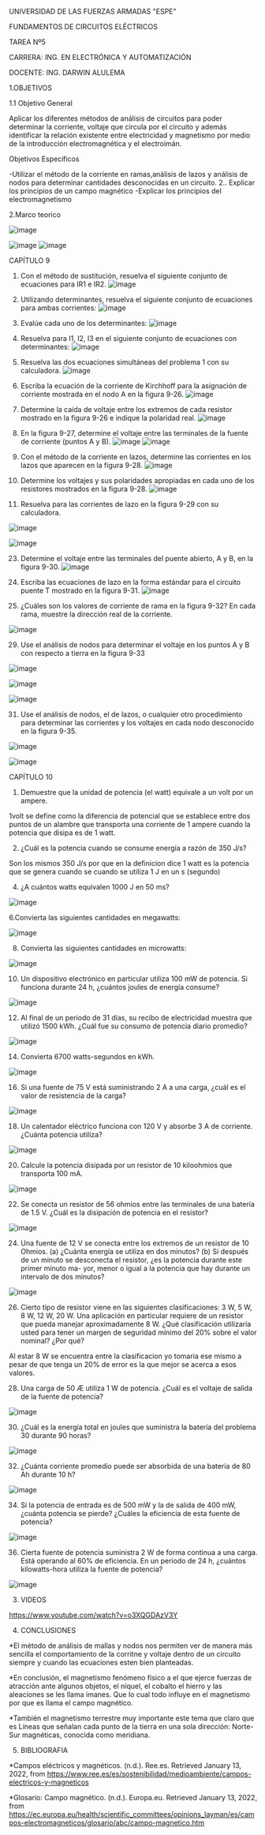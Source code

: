 UNIVERSIDAD DE LAS FUERZAS ARMADAS "ESPE"

FUNDAMENTOS DE CIRCUITOS ELÉCTRICOS

TAREA Nº5

CARRERA: ING. EN ELECTRÓNICA Y AUTOMATIZACIÓN

DOCENTE: ING. DARWIN ALULEMA

1.OBJETIVOS 

1.1 Objetivo General

Aplicar los diferentes métodos de análisis de circuitos para poder determinar la corriente, voltaje que circula por el circuito y además identificar la relación existente entre electricidad y magnetismo por medio de la introducción electromagnética y el electroimán.

Objetivos Específicos

-Utilizar el método de la corriente en ramas,análisis de lazos y análisis de nodos para determinar cantidades desconocidas en un circuito. 2.. Explicar los principios de un campo magnético
-Explicar los principios del electromagnetismo

2.Marco teorico

![image](https://user-images.githubusercontent.com/104911658/210159157-5db167e6-06db-484b-a4c5-72f2b7abcd8c.png)

![image](https://user-images.githubusercontent.com/104911658/210159179-55760fab-d843-4622-8590-e3c87b0815ad.png)
![image](https://user-images.githubusercontent.com/104911658/210159171-55a5e2df-714c-4851-b0f5-5b487ce3e07b.png)

CAPÍTULO 9

1. Con el método de sustitución, resuelva el siguiente conjunto de ecuaciones para IR1 e IR2.
![image](https://user-images.githubusercontent.com/104911658/210159201-3a821cd4-af0e-44c7-9d13-1ea3ab7d5115.png)

3. Utilizando determinantes, resuelva el siguiente conjunto de ecuaciones para ambas corrientes:
![image](https://user-images.githubusercontent.com/104911658/210159215-88e4442f-73d6-4643-a8de-86e6ba795cd4.png)

5. Evalúe cada uno de los determinantes:
![image](https://user-images.githubusercontent.com/104911658/210159216-511da78f-623a-4534-8d3d-998a774b14f2.png)

7. Resuelva para I1, I2, I3 en el siguiente conjunto de ecuaciones con determinantes:
![image](https://user-images.githubusercontent.com/104911658/210159240-4b747cdc-d673-4f96-8f65-fdeb060e6cec.png)

9. Resuelva las dos ecuaciones simultáneas del problema 1 con su calculadora.
![image](https://user-images.githubusercontent.com/104911658/210159244-5b1398b1-0a75-41ce-ada7-f68620654337.png)

11. Escriba la ecuación de la corriente de Kirchhoff para la asignación de corriente mostrada en el nodo A en la figura 9-26.
![image](https://user-images.githubusercontent.com/104911658/210159259-3fdf7f7d-9850-4eed-bfb9-5776e66e1d36.png)

13. Determine la caída de voltaje entre los extremos de cada resistor mostrado en la figura 9-26 e indique la polaridad real.
![image](https://user-images.githubusercontent.com/104911658/210159284-1a397833-d08d-4ac0-a51e-40c1766e34b4.png)

15. En la figura 9-27, determine el voltaje entre las terminales de la fuente de corriente (puntos A y B).
![image](https://user-images.githubusercontent.com/104911658/210159298-5a98ff13-b409-4909-acca-8b1ed2734452.png)
![image](https://user-images.githubusercontent.com/104911658/210159305-f7639965-d3d6-4a62-833c-7c5ca454abc6.png)

17. Con el método de la corriente en lazos, determine las corrientes en los lazos que aparecen en la figura 9-28.
![image](https://user-images.githubusercontent.com/104911658/210159309-480256b6-6616-4cc5-b47c-746c15c6c168.png)

19. Determine los voltajes y sus polaridades apropiadas en cada uno de los resistores mostrados en la figura 9-28.
![image](https://user-images.githubusercontent.com/104911658/210159322-940c5e01-40a5-42e3-8e47-fee3883158e4.png)

21. Resuelva para las corrientes de lazo en la figura 9-29 con su calculadora.

![image](https://user-images.githubusercontent.com/104911658/210159328-eec3bb7a-4b79-4cd2-9430-96fc6a9d2fa9.png)

![image](https://user-images.githubusercontent.com/104911658/210159331-62d44a8f-476b-4ae0-9768-448491588c18.png)

23. Determine el voltaje entre las terminales del puente abierto, A y B, en la figura 9-30.
![image](https://user-images.githubusercontent.com/104911658/210159335-9ee9d7a7-7d34-4018-a4a9-84e48dce61e1.png)

25. Escriba las ecuaciones de lazo en la forma estándar para el circuito puente T mostrado en la figura 9-31.
![image](https://user-images.githubusercontent.com/104911658/210159345-fddf369a-10e8-434f-9d10-53062566a4ee.png)

27. ¿Cuáles son los valores de corriente de rama en la figura 9-32? En cada rama, muestre la dirección real de la corriente.

![image](https://user-images.githubusercontent.com/104911658/210159352-5c11ce5b-2305-4486-a591-81af7f1c1608.png)

29. Use el análisis de nodos para determinar el voltaje en los puntos A y B con respecto a tierra en la figura 9-33

![image](https://user-images.githubusercontent.com/104911658/210159358-7242ca61-d5a4-44ce-8272-cddd8e2c9bc6.png)

![image](https://user-images.githubusercontent.com/104911658/210159362-ab272375-9959-4efe-94f8-23c1198fbecd.png)

![image](https://user-images.githubusercontent.com/104911658/210159367-b603707d-b91e-4f3e-b18e-f63851af11a2.png)

31. Use el análisis de nodos, el de lazos, o cualquier otro procedimiento para determinar las corrientes y los voltajes en cada nodo desconocido en la figura 9-35.

![image](https://user-images.githubusercontent.com/104911658/210159371-109c5822-6125-4bca-bfac-02881a1cd335.png)

![image](https://user-images.githubusercontent.com/104911658/210159374-29fb9eb9-0dbd-4262-a91c-4af5c0d7f74d.png)

CAPÍTULO 10

1. Demuestre que la unidad de potencia (el watt) equivale a un volt por un ampere.

1volt se define como la diferencia de potencial que se establece entre dos puntos de un alambre que transporta una corriente de 1 ampere cuando la potencia que disipa es de 1 watt.

2. ¿Cuál es la potencia cuando se consume energía a razón de 350 J/s?

Son los mismos 350 J/s por que en la definicion dice 1 watt es la potencia que se genera cuando se cuando se utiliza 1 J en un s (segundo)

4. ¿A cuántos watts equivalen 1000 J en 50 ms?

![image](https://user-images.githubusercontent.com/104911658/210159439-5c9963d9-d9a4-4ece-b8c8-e4decd7a1abd.png)

6.Convierta las siguientes cantidades en megawatts:

![image](https://user-images.githubusercontent.com/104911658/210159446-47749bf6-e9d3-4b14-9da3-3bd97f66e3f0.png)

8. Convierta las siguientes cantidades en microwatts:

![image](https://user-images.githubusercontent.com/104911658/210159462-4e47008b-cd68-4a2f-b3d3-c61303b90eec.png)

10. Un dispositivo electrónico en particular utiliza 100 mW de potencia. Si funciona durante 24 h, ¿cuántos joules de energía consume?

![image](https://user-images.githubusercontent.com/104911658/210159470-950d1ead-ac98-494c-81d5-86edb4b16ad4.png)

12. Al final de un periodo de 31 días, su recibo de electricidad muestra que utilizó 1500 kWh. ¿Cuál fue su consumo de potencia diario promedio?

![image](https://user-images.githubusercontent.com/104911658/210159477-732e7e1c-eed8-4148-b616-28180a4b86bd.png)

14. Convierta 6700 watts-segundos en kWh.


![image](https://user-images.githubusercontent.com/104911658/210159483-53ccbe31-f1e9-46a5-9ce5-f6098d822b2b.png)

16. Si una fuente de 75 V está suministrando 2 A a una carga, ¿cuál es el valor de resistencia de la carga?

![image](https://user-images.githubusercontent.com/104911658/210159489-5178bcd4-c0cf-4c2d-bd3b-451c9ee51174.png)

18. Un calentador eléctrico funciona con 120 V y absorbe 3 A de corriente. ¿Cuánta potencia utiliza?

![image](https://user-images.githubusercontent.com/104911658/210159495-ae2138a1-f97f-48e4-a0bc-77864099e8cd.png)

20. Calcule la potencia disipada por un resistor de 10 kiloohmios que transporta 100 mA.

![image](https://user-images.githubusercontent.com/104911658/210159500-461c82ca-d1ab-4a01-aae5-837c4a358c90.png)

22. Se conecta un resistor de 56 ohmios entre las terminales de una batería de 1.5 V. ¿Cuál es la disipación de potencia en el resistor?

![image](https://user-images.githubusercontent.com/104911658/210159503-3f71f471-2b17-4fa2-8b9b-2cb6edc6d6cf.png)

24. Una fuente de 12 V se conecta entre los extremos de un resistor de 10 Ohmios. (a) ¿Cuánta energía se utiliza en dos minutos? (b) Si después de un minuto se desconecta el resistor, ¿es la potencia durante este primer minuto ma- yor, menor o igual a la potencia que hay durante un intervalo de dos minutos?

![image](https://user-images.githubusercontent.com/104911658/210159504-c07b4781-1b82-44a6-830c-56a932fda455.png)

26.  Cierto tipo de resistor viene en las siguientes clasificaciones: 3 W, 5 W, 8 W, 12 W, 20 W. Una aplicación en particular requiere de un resistor que pueda manejar aproximadamente 8 W. ¿Qué clasificación utilizaría usted para tener un margen de seguridad mínimo del 20% sobre el valor nominal? ¿Por qué?

Al estar 8 W se encuentra entre la clasificacion yo tomaria ese mismo a pesar de que tenga un 20% de error es la que mejor se acerca a esos valores.

28. Una carga de 50 Æ utiliza 1 W de potencia. ¿Cuál es el voltaje de salida de la fuente de potencia?

![image](https://user-images.githubusercontent.com/104911658/210159529-b2cd4892-4d13-494b-94cb-cec91d522fc0.png)

30. ¿Cuál es la energía total en joules que suministra la batería del problema 30 durante 90 horas?

![image](https://user-images.githubusercontent.com/104911658/210159539-2804ecb0-68b9-4cae-8d34-fd0321770251.png)

32. ¿Cuánta corriente promedio puede ser absorbida de una batería de 80 Ah durante 10 h?

![image](https://user-images.githubusercontent.com/104911658/210159542-9766b2ec-d58e-4269-9486-293410045597.png)

34. Si la potencia de entrada es de 500 mW y la de salida de 400 mW, ¿cuánta potencia se pierde? ¿Cuáles la eficiencia de esta fuente de potencia?

![image](https://user-images.githubusercontent.com/104911658/210159548-f7be58c1-e068-4969-8946-fd960afc81fa.png)

36. Cierta fuente de potencia suministra 2 W de forma continua a una carga. Está operando al 60% de eficiencia. En un periodo de 24 h, ¿cuántos kilowatts-hora utiliza la fuente de potencia?

![image](https://user-images.githubusercontent.com/104911658/210159551-1ee4af91-a4c9-4fd6-a72b-2bfaf20cee17.png)

3. VIDEOS

 https://www.youtube.com/watch?v=o3XQGDAzV3Y
 
4. CONCLUSIONES

*El método de análisis de mallas y nodos nos permiten ver de manera más sencilla el comportamiento de la corritne y voltaje dentro de un circuito siempre y cuando las ecuaciones esten bien planteadas.

*En conclusión, el magnetismo fenómeno físico a el que ejerce fuerzas de atracción ante algunos objetos, el níquel, el cobalto el hierro y las aleaciones se les llama imanes. Que lo cual todo influye en el magnetismo por que es llama el campo magnético.

*También el magnetismo terrestre muy importante este tema que claro que es Líneas que señalan cada punto de la tierra en una sola dirección: Norte-Sur magnéticas, conocida como meridiana.

5. BIBLIOGRAFIA

*Campos eléctricos y magnéticos. (n.d.). Ree.es. Retrieved January 13, 2022, from https://www.ree.es/es/sostenibilidad/medioambiente/campos-electricos-y-magneticos

*Glosario: Campo magnético. (n.d.). Europa.eu. Retrieved January 13, 2022, from https://ec.europa.eu/health/scientific_committees/opinions_layman/es/campos-electromagneticos/glosario/abc/campo-magnetico.htm
